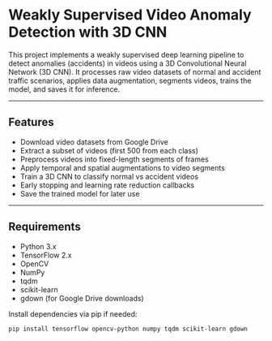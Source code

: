 # Weakly Supervised Video Anomaly Detection with 3D CNN

This project implements a weakly supervised deep learning pipeline to detect anomalies (accidents) in videos using a 3D Convolutional Neural Network (3D CNN). It processes raw video datasets of normal and accident traffic scenarios, applies data augmentation, segments videos, trains the model, and saves it for inference.

---

## Features

- Download video datasets from Google Drive  
- Extract a subset of videos (first 500 from each class)  
- Preprocess videos into fixed-length segments of frames  
- Apply temporal and spatial augmentations to video segments  
- Train a 3D CNN to classify normal vs accident videos  
- Early stopping and learning rate reduction callbacks  
- Save the trained model for later use  

---

## Requirements

- Python 3.x  
- TensorFlow 2.x  
- OpenCV  
- NumPy  
- tqdm  
- scikit-learn  
- gdown (for Google Drive downloads)  

Install dependencies via pip if needed:

```bash
pip install tensorflow opencv-python numpy tqdm scikit-learn gdown
